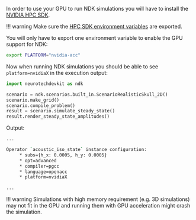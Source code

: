 In order to use your GPU to run NDK simulations you will have to install the [NVIDIA HPC SDK](https://developer.nvidia.com/hpc-sdk-downloads).

!!! warning
    Make sure the [HPC SDK environment variables](https://docs.nvidia.com/hpc-sdk/hpc-sdk-install-guide/index.html#install-linux-end-usr-env-settings) are exported.

You will only have to export one environment variable to enable the GPU support for NDK:

```bash
export PLATFORM="nvidia-acc"
```

Now when running NDK simulations you should be able to see `platform=nvidiaX` in the execution output:

```py
import neurotechdevkit as ndk

scenario = ndk.scenarios.built_in.ScenarioRealisticSkull_2D()
scenario.make_grid()
scenario.compile_problem()
result = scenario.simulate_steady_state()
result.render_steady_state_amplitudes()
```

Output:
```bash
...

Operator `acoustic_iso_state` instance configuration:
	 * subs={h_x: 0.0005, h_y: 0.0005}
	 * opt=advanced
	 * compiler=pgcc
	 * language=openacc
	 * platform=nvidiaX

...
```

!!! warning
	Simulations with high memory requirement (e.g. 3D simulations) may not fit in the GPU and running them with GPU acceleration might crash the simulation.
